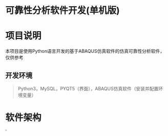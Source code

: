 # 可靠性分析软件开发(单机版)  

# 项目说明

本项目是使用Python语言开发的基于ABAQUS仿真软件的仿真可靠性分析软件，仅供参考

## 开发环境  

> Python3，MySQL，PYQT5（界面），ABAQUS仿真软件（安装并配置环境变量）

# 软件架构

<img src="https://https://github.com/lervisnh/simulation_reliability/blob/master/others/simple_architecture.png" style="zoom: 25%;" />

